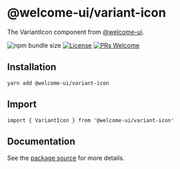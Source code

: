 # @welcome-ui/variant-icon

The VariantIcon component from [@welcome-ui](https://welcome-ui.com).

![npm bundle size](https://img.shields.io/bundlephobia/minzip/@welcome-ui/variant-icon) [![License](https://img.shields.io/npm/l/welcome-ui.svg)](https://github.com/WTTJ/welcome-ui/blob/main/LICENSE) [![PRs Welcome](https://img.shields.io/badge/PRs-welcome-mediumspringgreen.svg)](ttps://github.com/WTTJ/welcome-ui/blob/main/CONTRIBUTING.mdx)

## Installation

    yarn add @welcome-ui/variant-icon

## Import

    import { VariantIcon } from '@welcome-ui/variant-icon'

## Documentation

See the [package source](https://github.com/WTTJ/welcome-ui/tree/main/packages/VariantIcon) for more details.
